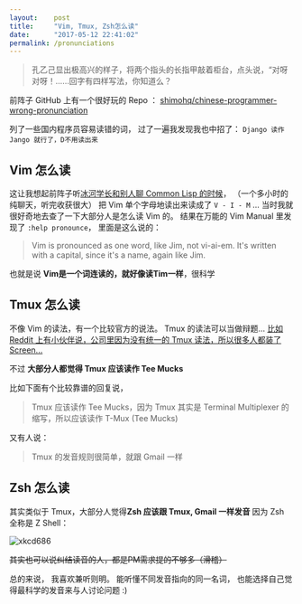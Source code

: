 ```yaml
---
layout:    post
title:     "Vim, Tmux, Zsh怎么读"
date:      "2017-05-12 22:41:02"
permalink: /pronunciations
---
```


> 孔乙己显出极高兴的样子，将两个指头的长指甲敲着柜台，点头说，“对呀对呀！……回字有四样写法，你知道么？

<!--MORE-->

前阵子 GitHub 上有一个很好玩的 Repo ：
[shimohq/chinese-programmer-wrong-pronunciation][chinese]

列了一些国内程序员容易读错的词，
过了一遍我发现我也中招了：
`Django 读作 Jango 就行了，D不用读出来`

## Vim 怎么读

这让我想起前阵子听[冰河学长][binghe][和别人聊 Common Lisp 的时候][binghe-cl]，
（一个多小时的纯聊天，听完收获很大）
把 Vim 单个字母地读出来读成了 `V - I - M` ...
当时我就很好奇地去查了一下大部分人是怎么读 Vim 的。
结果在万能的 Vim Manual 里发现了 `:help pronounce`，
里面是这么说的：

> Vim is pronounced as one word, like Jim, not vi-ai-em.  It's written with a
capital, since it's a name, again like Jim.

也就是说 **Vim是一个词连读的，就好像读Tim一样**，很科学


## Tmux 怎么读

不像 Vim 的读法，有一个比较官方的说法。
Tmux 的读法可以当做辩题…
[比如 Reddit 上有小伙伴说，公司里因为没有统一的 Tmux 读法，所以很多人都装了 Screen...][tmux-dispute]

不过 **大部分人都觉得 Tmux 应该读作 Tee Mucks**

比如下面有个比较靠谱的回复说，

> Tmux 应该读作 Tee Mucks，因为 Tmux 其实是 Terminal Multiplexer 的缩写，所以应该读作 T-Mux (Tee Mucks)

又有人说：

> Tmux 的发音规则很简单，就跟 Gmail 一样


## Zsh 怎么读

其实类似于 Tmux，大部分人觉得**Zsh 应该跟 Tmux, Gmail 一样发音**
因为 Zsh 全称是 Z Shell：

![xkcd686][xkcd686]


~~其实也可以说纠结读音的人，都是PM需求提的不够多（滑稽）~~

总的来说，
我喜欢兼听则明。
能听懂不同发音指向的同一名词，
也能选择自己觉得最科学的发音来与人讨论问题 :)

[chinese]: https://github.com/shimohq/chinese-programmer-wrong-pronunciation
[binghe]: http://tianchunbinghe.blog.163.com
[binghe-cl]: http://music.163.com/#/song?id=28707021
[tmux-dispute]: https://www.reddit.com/r/linux/comments/yz4r6/screen_vs_tmux/c6034gp/?utm_content=permalink&utm_medium=front&utm_source=reddit&utm_name=linux
[xkcd686]: https://imgs.xkcd.com/comics/admin_mourning.png

